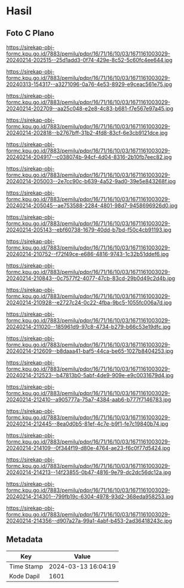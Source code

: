 # Hasil

## Foto C Plano

https://sirekap-obj-formc.kpu.go.id/7883/pemilu/pdpr/16/71/16/10/03/1671161003029-20240214-202515--25d1add3-0f74-429e-8c52-5c60fc4ee644.jpg

https://sirekap-obj-formc.kpu.go.id/7883/pemilu/pdpr/16/71/16/10/03/1671161003029-20240313-154317--a3271096-0a76-4e53-8929-e9ceac561e75.jpg

https://sirekap-obj-formc.kpu.go.id/7883/pemilu/pdpr/16/71/16/10/03/1671161003029-20240214-202709--aa25c048-e2e8-4c83-b681-f7e567e97a45.jpg

https://sirekap-obj-formc.kpu.go.id/7883/pemilu/pdpr/16/71/16/10/03/1671161003029-20240214-202818--b2767bff-31b2-4fd8-83cf-6e3cb9121dce.jpg

https://sirekap-obj-formc.kpu.go.id/7883/pemilu/pdpr/16/71/16/10/03/1671161003029-20240214-204917--c038074b-94cf-4d04-8316-2b10fb7eec82.jpg

https://sirekap-obj-formc.kpu.go.id/7883/pemilu/pdpr/16/71/16/10/03/1671161003029-20240214-205003--2e7cc90c-b639-4a52-9ad0-39e5e843268f.jpg

https://sirekap-obj-formc.kpu.go.id/7883/pemilu/pdpr/16/71/16/10/03/1671161003029-20240214-205045--ae753588-2284-4801-98d7-9458696926d0.jpg

https://sirekap-obj-formc.kpu.go.id/7883/pemilu/pdpr/16/71/16/10/03/1671161003029-20240214-205143--ebf60738-1679-40dd-b7bd-f50c4cb91193.jpg

https://sirekap-obj-formc.kpu.go.id/7883/pemilu/pdpr/16/71/16/10/03/1671161003029-20240214-210752--f72f49ce-e686-4816-9743-1c32b51ddef6.jpg

https://sirekap-obj-formc.kpu.go.id/7883/pemilu/pdpr/16/71/16/10/03/1671161003029-20240214-210843--0c7577f2-4077-47cb-83cd-29b0d49c2d4b.jpg

https://sirekap-obj-formc.kpu.go.id/7883/pemilu/pdpr/16/71/16/10/03/1671161003029-20240214-210928--e2727c24-0c22-4fba-9bc5-1055fc006a7d.jpg

https://sirekap-obj-formc.kpu.go.id/7883/pemilu/pdpr/16/71/16/10/03/1671161003029-20240214-211020--185961d9-97c8-4734-b279-b66c53e19dfc.jpg

https://sirekap-obj-formc.kpu.go.id/7883/pemilu/pdpr/16/71/16/10/03/1671161003029-20240214-212609--b8daaa41-baf5-44ca-be65-1027b8404253.jpg

https://sirekap-obj-formc.kpu.go.id/7883/pemilu/pdpr/16/71/16/10/03/1671161003029-20240214-212523--b47813b0-5abf-4de9-909e-e9c0031679d4.jpg

https://sirekap-obj-formc.kpu.go.id/7883/pemilu/pdpr/16/71/16/10/03/1671161003029-20240214-212410--a905777a-75a7-4384-aab6-b777f7146783.jpg

https://sirekap-obj-formc.kpu.go.id/7883/pemilu/pdpr/16/71/16/10/03/1671161003029-20240214-212445--8ea0d0b5-81ef-4c7e-b9f1-fe7c19840b74.jpg

https://sirekap-obj-formc.kpu.go.id/7883/pemilu/pdpr/16/71/16/10/03/1671161003029-20240214-214109--0f344f19-d80e-4764-ae23-f6c0f77d5424.jpg

https://sirekap-obj-formc.kpu.go.id/7883/pemilu/pdpr/16/71/16/10/03/1671161003029-20240214-214213--14f23855-0b47-4816-9e79-dc2dc56dc12a.jpg

https://sirekap-obj-formc.kpu.go.id/7883/pemilu/pdpr/16/71/16/10/03/1671161003029-20240214-214301--799fb19c-6304-4978-93d2-368eda958253.jpg

https://sirekap-obj-formc.kpu.go.id/7883/pemilu/pdpr/16/71/16/10/03/1671161003029-20240214-214356--d907a27a-99a1-4abf-b453-2ad36418243c.jpg


## Metadata

| Key        | Value               |
| ---------- | ------------------- |
| Time Stamp | 2024-03-13 16:04:19 |
| Kode Dapil | 1601                |




